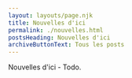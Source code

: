 ```yaml
---
layout: layouts/page.njk
title: Nouvelles d'ici
permalink: ./nouvelles.html
postsHeading: Nouvelles d'ici
archiveButtonText: Tous les posts
---
```

Nouvelles d'ici - Todo.